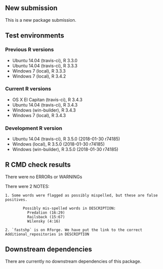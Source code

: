 ## New submission

This is a new package submission.

## Test environments

### Previous R versions
* Ubuntu 14.04        (travis-ci), R 3.3.0
* Ubuntu 14.04        (travis-ci), R 3.3.3
* Windows 7               (local), R 3.3.3
* Windows 7               (local), R 3.4.2

### Current R versions
* OS X El Capitan  (travis-ci), R 3.4.3
* Ubuntu 14.04     (travis-ci), R 3.4.3
* Windows        (win-builder), R 3.4.3
* Windows 7            (local), R 3.4.3

### Development R version
* Ubuntu 14.04     (travis-ci), R 3.5.0 (2018-01-30 r74185)
* Windows              (local), R 3.5.0 (2018-01-30 r74185)
* Windows        (win-builder), R 3.5.0 (2018-01-30 r74185)

## R CMD check results

There were no ERRORs or WARNINGs

There were 2 NOTES:

    1. Some words were flagged as possibly mispelled, but these are false positives.
     
            Possibly mis-spelled words in DESCRIPTION: 
              Predation (16:29)
              Railsback (15:67)
              Wilensky (4:16)

    2. `fastshp` is on Rforge. We have put the link to the correct Additional_repositories in DESCRIPTION

## Downstream dependencies

There are currently no downstream dependencies of this package.
